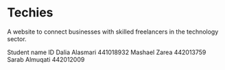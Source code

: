 # Techies 
A website to connect businesses with skilled freelancers in the technology sector. 


Student name    ID
Dalia Alasmari  441018932
Mashael Zarea   442013759
Sarab Almuqati  442012009

